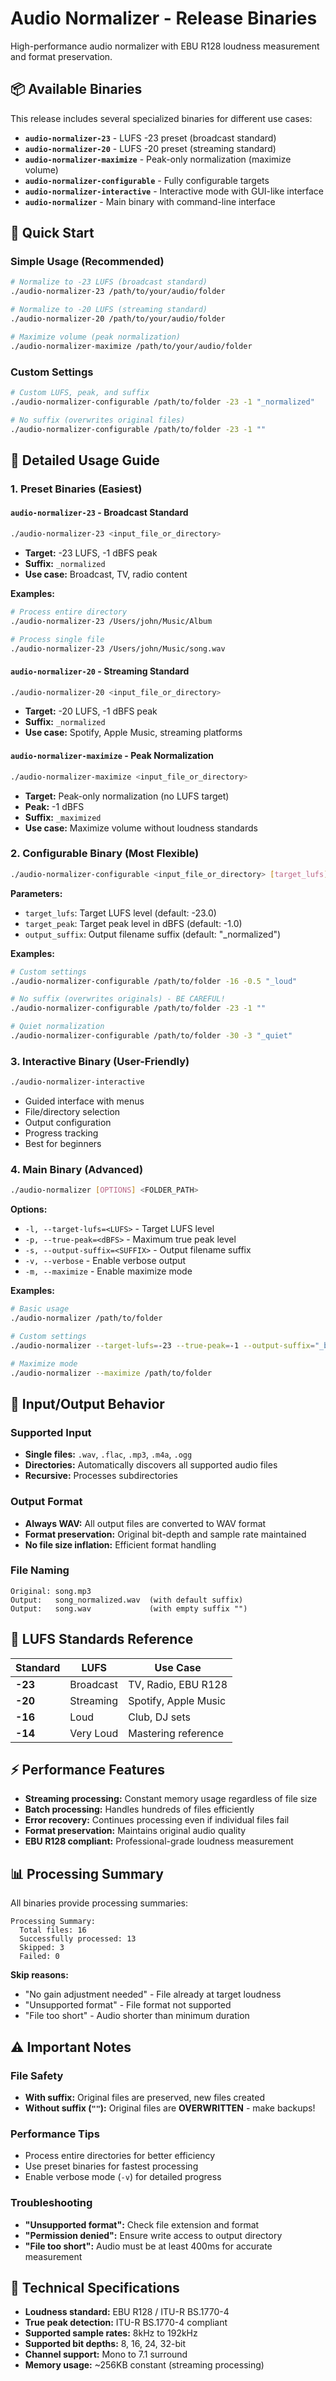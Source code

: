 # Audio Normalizer - Release Binaries

High-performance audio normalizer with EBU R128 loudness measurement and format preservation.

## 📦 Available Binaries

This release includes several specialized binaries for different use cases:

- **`audio-normalizer-23`** - LUFS -23 preset (broadcast standard)
- **`audio-normalizer-20`** - LUFS -20 preset (streaming standard)  
- **`audio-normalizer-maximize`** - Peak-only normalization (maximize volume)
- **`audio-normalizer-configurable`** - Fully configurable targets
- **`audio-normalizer-interactive`** - Interactive mode with GUI-like interface
- **`audio-normalizer`** - Main binary with command-line interface

## 🚀 Quick Start

### Simple Usage (Recommended)
```bash
# Normalize to -23 LUFS (broadcast standard)
./audio-normalizer-23 /path/to/your/audio/folder

# Normalize to -20 LUFS (streaming standard)  
./audio-normalizer-20 /path/to/your/audio/folder

# Maximize volume (peak normalization)
./audio-normalizer-maximize /path/to/your/audio/folder
```

### Custom Settings
```bash
# Custom LUFS, peak, and suffix
./audio-normalizer-configurable /path/to/folder -23 -1 "_normalized"

# No suffix (overwrites original files)
./audio-normalizer-configurable /path/to/folder -23 -1 ""
```

## 📖 Detailed Usage Guide

### 1. Preset Binaries (Easiest)

#### `audio-normalizer-23` - Broadcast Standard
```bash
./audio-normalizer-23 <input_file_or_directory>
```
- **Target:** -23 LUFS, -1 dBFS peak
- **Suffix:** `_normalized`
- **Use case:** Broadcast, TV, radio content

**Examples:**
```bash
# Process entire directory
./audio-normalizer-23 /Users/john/Music/Album

# Process single file
./audio-normalizer-23 /Users/john/Music/song.wav
```

#### `audio-normalizer-20` - Streaming Standard
```bash
./audio-normalizer-20 <input_file_or_directory>
```
- **Target:** -20 LUFS, -1 dBFS peak
- **Suffix:** `_normalized`
- **Use case:** Spotify, Apple Music, streaming platforms

#### `audio-normalizer-maximize` - Peak Normalization
```bash
./audio-normalizer-maximize <input_file_or_directory>
```
- **Target:** Peak-only normalization (no LUFS target)
- **Peak:** -1 dBFS
- **Suffix:** `_maximized`
- **Use case:** Maximize volume without loudness standards

### 2. Configurable Binary (Most Flexible)

```bash
./audio-normalizer-configurable <input_file_or_directory> [target_lufs] [target_peak] [output_suffix]
```

**Parameters:**
- `target_lufs`: Target LUFS level (default: -23.0)
- `target_peak`: Target peak level in dBFS (default: -1.0)  
- `output_suffix`: Output filename suffix (default: "_normalized")

**Examples:**
```bash
# Custom settings
./audio-normalizer-configurable /path/to/folder -16 -0.5 "_loud"

# No suffix (overwrites originals) - BE CAREFUL!
./audio-normalizer-configurable /path/to/folder -23 -1 ""

# Quiet normalization
./audio-normalizer-configurable /path/to/folder -30 -3 "_quiet"
```

### 3. Interactive Binary (User-Friendly)

```bash
./audio-normalizer-interactive
```
- Guided interface with menus
- File/directory selection
- Output configuration
- Progress tracking
- Best for beginners

### 4. Main Binary (Advanced)

```bash
./audio-normalizer [OPTIONS] <FOLDER_PATH>
```

**Options:**
- `-l, --target-lufs=<LUFS>` - Target LUFS level
- `-p, --true-peak=<dBFS>` - Maximum true peak level  
- `-s, --output-suffix=<SUFFIX>` - Output filename suffix
- `-v, --verbose` - Enable verbose output
- `-m, --maximize` - Enable maximize mode

**Examples:**
```bash
# Basic usage
./audio-normalizer /path/to/folder

# Custom settings
./audio-normalizer --target-lufs=-23 --true-peak=-1 --output-suffix="_broadcast" /path/to/folder

# Maximize mode
./audio-normalizer --maximize /path/to/folder
```

## 📁 Input/Output Behavior

### Supported Input
- **Single files:** `.wav`, `.flac`, `.mp3`, `.m4a`, `.ogg`
- **Directories:** Automatically discovers all supported audio files
- **Recursive:** Processes subdirectories

### Output Format
- **Always WAV:** All output files are converted to WAV format
- **Format preservation:** Original bit-depth and sample rate maintained
- **No file size inflation:** Efficient format handling

### File Naming
```
Original: song.mp3
Output:   song_normalized.wav  (with default suffix)
Output:   song.wav             (with empty suffix "")
```

## 🎯 LUFS Standards Reference

| Standard | LUFS | Use Case |
|----------|------|----------|
| **-23** | Broadcast | TV, Radio, EBU R128 |
| **-20** | Streaming | Spotify, Apple Music |
| **-16** | Loud | Club, DJ sets |
| **-14** | Very Loud | Mastering reference |

## ⚡ Performance Features

- **Streaming processing:** Constant memory usage regardless of file size
- **Batch processing:** Handles hundreds of files efficiently
- **Error recovery:** Continues processing even if individual files fail
- **Format preservation:** Maintains original audio quality
- **EBU R128 compliant:** Professional-grade loudness measurement

## 📊 Processing Summary

All binaries provide processing summaries:
```
Processing Summary:
  Total files: 16
  Successfully processed: 13
  Skipped: 3
  Failed: 0
```

**Skip reasons:**
- "No gain adjustment needed" - File already at target loudness
- "Unsupported format" - File format not supported
- "File too short" - Audio shorter than minimum duration

## ⚠️ Important Notes

### File Safety
- **With suffix:** Original files are preserved, new files created
- **Without suffix (`""`):** Original files are **OVERWRITTEN** - make backups!

### Performance Tips
- Process entire directories for better efficiency
- Use preset binaries for fastest processing
- Enable verbose mode (`-v`) for detailed progress

### Troubleshooting
- **"Unsupported format":** Check file extension and format
- **"Permission denied":** Ensure write access to output directory
- **"File too short":** Audio must be at least 400ms for accurate measurement

## 🔧 Technical Specifications

- **Loudness standard:** EBU R128 / ITU-R BS.1770-4
- **True peak detection:** ITU-R BS.1770-4 compliant
- **Supported sample rates:** 8kHz to 192kHz
- **Supported bit depths:** 8, 16, 24, 32-bit
- **Channel support:** Mono to 7.1 surround
- **Memory usage:** ~256KB constant (streaming processing)
